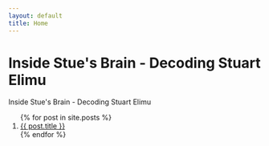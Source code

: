 ```yaml
---
layout: default
title: Home
---
```


# Inside Stue's Brain - Decoding Stuart Elimu
<div class="hello">Inside Stue's Brain - Decoding Stuart Elimu</div>

<ol>
  {% for post in site.posts %}
    <li>
      <a href="{{ post.url }}">{{ post.title }}</a>
    </li>
  {% endfor %}
</ol>

<script async data-uid="3df2bee2cc" src="https://wondrous-speaker-8686.ck.page/3df2bee2cc/index.js"></script>

